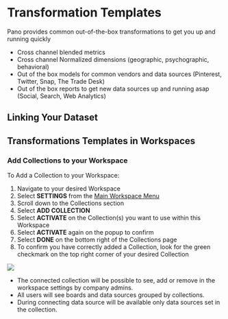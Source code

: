 # Transformation Templates

Pano provides common out-of-the-box transformations to get you up and running quickly

* Cross channel blended metrics
* Cross channel Normalized dimensions \(geographic, psychographic, behavioral\)
* Out of the box models for common vendors and data sources \(Pinterest, Twitter, Snap, The Trade Desk\)
* Out of the box reports to get new data sources up and running asap \(Social, Search, Web Analytics\)

## Linking Your Dataset

## Transformations Templates in Workspaces



### **Add Collections to your Workspace**

To Add a Collection to your Workspace:

1. Navigate to your desired Workspace
2. Select **SETTINGS** from the [Main Workspace Menu]()
3. Scroll down to the Collections section
4. Select **ADD COLLECTION**
5. Select **ACTIVATE** on the Collection\(s\) you want to use within this Workspace
6. Select **ACTIVATE** again on the popup to confirm
7. Select **DONE** on the bottom right of the Collections page
8. To confirm you have correctly added a Collection, look for the green checkmark on the top right corner of your desired Collection





![](https://lh6.googleusercontent.com/5fWdzgDoA7-3sPkle7dA_wqqPvpviON2AAzt3NsNT8e1kgtxLl1izOwp3LGfIYl3iPQ-I-hkTQNQWgVowK2ow-MPguzmr6_rkIQ77jIejYrNbHz1IHb6KB4Ta499wP7gduXSdgwX)

* The connected collection will be possible to see, add or remove in the workspace settings by company admins.
* All users will see boards and data sources grouped by collections.
* During connecting data source will be available only data sources set in the collection. 



